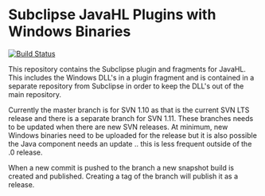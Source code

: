 # Subclipse JavaHL Plugins with Windows Binaries

[![Build Status](https://travis-ci.org/subclipse/javahl-windows.svg?branch=master)](https://travis-ci.org/subclipse/javahl-windows)

This repository contains the Subclipse plugin and fragments for JavaHL. This includes
the Windows DLL's in a plugin fragment and is contained in a separate repository from
Subclipse in order to keep the DLL's out of the main repository.

Currently the master branch is for SVN 1.10 as that is the current SVN LTS release and there
is a separate branch for SVN 1.11. These branches needs to be updated when there are new SVN
releases. At minimum, new Windows binaries need to be uploaded for the release but it is also
possible the Java component needs an update .. this is less frequent outside of the .0 release.

When a new commit is pushed to the branch a new snapshot build is created and published. Creating
a tag of the branch will publish it as a release.
